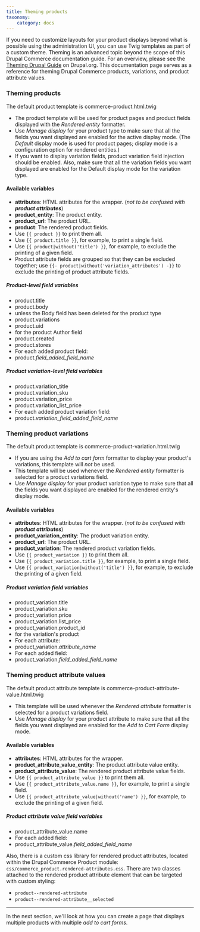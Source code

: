 ```yaml
---
title: Theming products
taxonomy:
    category: docs
---
```


If you need to customize layouts for your product displays beyond what is possible using the administration UI, you can use Twig templates as part of a custom theme. Theming is an advanced topic beyond the scope of this Drupal Commerce documentation guide. For an overview, please see the [Theming Drupal Guide] on Drupal.org. This documentation page serves as a reference for theming Drupal Commerce products, variations, and product attribute values.

### Theming products
The default product template is commerce-product.html.twig

- The product template will be used for product pages and product fields displayed with the *Rendered entity* formatter.
- Use *Manage display* for your product type to make sure that all the fields you want displayed are enabled for the active display mode. (The *Default* display mode is used for product pages; display mode is a configuration option for rendered entities.)
- If you want to display variation fields, product variation field injection should be enabled. Also, make sure that all the variation fields you want displayed are enabled for the Default display mode for the variation type.

#### Available variables
- **attributes**: HTML attributes for the wrapper. (*not to be confused with **product attributes***)
- **product_entity**: The product entity.
- **product_url**: The product URL.
- **product**: The rendered product fields.
 - Use `{{ product }}` to print them all.
 - Use `{{ product.title }}`, for example, to print a single field.
 - Use `{{ product|without('title') }}`, for example, to exclude the printing of a given field.
 - Product attribute fields are grouped so that they can be excluded together; use `{{- product|without('variation_attributes') -}}` to exclude the printing of product attribute fields.

##### Product-level field variables
- product.title
- product.body
 - unless the Body field has been deleted for the product type
- product.variations
- product.uid
 - for the product Author field
- product.created
- product.stores
- For each added product field:
 - product.*field_added_field_name*

##### Product variation-level field variables
- product.variation_title
- product.variation_sku
- product.variation_price
- product.variation_list_price
- For each added product variation field:
 - product.*variation_field_added_field_name*


### Theming product variations
The default product template is commerce-product-variation.html.twig

- If you are using the *Add to cart form* formatter to display your product's variations, this template will *not* be used.
- This template will be used whenever the *Rendered entity* formatter is selected for a product variations field.
- Use *Manage display* for your product variation type to make sure that all the fields you want displayed are enabled for the rendered entity's display mode.

#### Available variables
- **attributes**: HTML attributes for the wrapper. (*not to be confused with **product attributes***)
- **product_variation_entity**: The product variation entity.
- **product_url**: The product URL.
- **product_variation**: The rendered product variation fields.
 - Use `{{ product_variation }}` to print them all.
 - Use `{{ product_variation.title }}`, for example, to print a single field.
 - Use `{{ product_variation|without('title') }}`, for example, to exclude the printing of a given field.

##### Product variation field variables
- product_variation.title
- product_variation.sku
- product_variation.price
- product_variation.list_price
- product_variation.product_id
 - for the variation's product
- For each attribute:
 - product_variation.*attribute_name*
- For each added field:
 - product_variation.*field_added_field_name*

### Theming product attribute values
The default product attribute template is commerce-product-attribute-value.html.twig

- This template will be used whenever the *Rendered attribute* formatter is selected for a product variations field.
- Use *Manage display* for your product attribute to make sure that all the fields you want displayed are enabled for the *Add to Cart Form* display mode.

#### Available variables
- **attributes**: HTML attributes for the wrapper.
- **product_attribute_value_entity**: The product attribute value entity.
- **product_attribute_value**: The rendered product attribute value fields.
 - Use `{{ product_attribute_value }}` to print them all.
 - Use `{{ product_attribute_value.name }}`, for example, to print a single field.
 - Use `{{ product_attribute_value|without('name') }}`, for example, to exclude the printing of a given field.

##### Product attribute value field variables
- product_attribute_value.name
- For each added field:
 - product_attribute_value.*field_added_field_name*

Also, there is a custom css library for rendered product attributes, located within the Drupal Commerce Product module: `css/commerce_product.rendered-attributes.css`. There are two classes attached to the rendered product attribute element that can be targeted with custom styling:
- `product--rendered-attribute`
- `product--rendered-attribute__selected`

---
In the next section, we'll look at how you can create a page that displays multiple products with multiple *add to cart forms*.

[Theming Drupal Guide]: https://www.drupal.org/docs/8/theming
